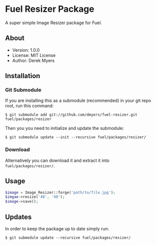 # Fuel Resizer Package

A super simple Image Resizer package for Fuel.

## About
* Version: 1.0.0
* License: MIT License
* Author: Derek Myers

## Installation

### Git Submodule

If you are installing this as a submodule (recommended) in your git repo root, run this command:

	$ git submodule add git://github.com/dmyers/fuel-resizer.git fuel/packages/resizer

Then you you need to initialize and update the submodule:

	$ git submodule update --init --recursive fuel/packages/resizer/

### Download

Alternatively you can download it and extract it into `fuel/packages/resizer/`.

## Usage

```php
$image = Image_Resizer::forge('path/to/file.jpg');
$imgae->resize('48', '48');
$image->save();
```

## Updates

In order to keep the package up to date simply run:

	$ git submodule update --recursive fuel/packages/resizer/
